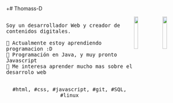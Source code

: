 +# Thomass-D

<p>
   <img src="./ico.gif" align="right" width="15%"/>
  <img src="https://i.imgur.com/OqdBkNn.gif" align="right" width="15%"/>
  <samp>
    <br>Soy un desarrollador Web y creador de contenidos digitales.
    <br>
    <br>🔹 Actualmente estoy aprendiendo programacion :D
    <br>🔹 Programación en Java, y muy pronto Javascript
    <br>🔹 Me interesa aprender mucho mas sobre el desarrolo web
    </samp>
   <br>
  <br>
  <p align="center">
    <samp>
      #html, #css, #javascript, #git, #SQL, #linux
     </samp>
    <br>
  </p>
  
</p>
